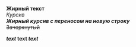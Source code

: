 __Жирный текст__  
*Курсив* \
__*Жирный курсив с переносом на новую строку*__\
~~Зачеркнутый~~  

**_text_ text _text_**
